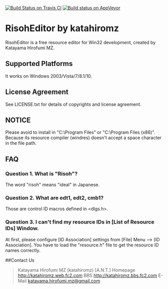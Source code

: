 [![Build Status on Travis CI](https://travis-ci.org/katahiromz/RisohEditor.svg?branch=master)](https://travis-ci.org/katahiromz/RisohEditor)
[![Build status on AppVeyor](https://ci.appveyor.com/api/projects/status/4sdaed4vyakby61h?svg=true)](https://ci.appveyor.com/project/katahiromz/risoheditor)

# RisohEditor by katahiromz

RisohEditor is a free resource editor for Win32 development, created by Katayama Hirofumi MZ.

## Supported Platforms

It works on Windows 2003/Vista/7/8.1/10.

## License Agreement

See LICENSE.txt for details of copyrights and license agreement.

## NOTICE

Please avoid to install in "C:\Program Files" or "C:\Program Files (x86)". Because its resource compiler (windres) doesn't accept a space character in the file path. 

## FAQ

### Question 1. What is "Risoh"?

The word "risoh" means "ideal" in Japanese.

### Question 2. What are edt1, edt2, cmb1?

Those are control ID macros defined in <dlgs.h>.

### Question 3. I can't find my resource IDs in [List of Resource IDs] Window.

At first, please configure [ID Association] settings from [File] Menu --> [ID Association]. You have to load the "resource.h" file to get the resource ID names correctly.

##Contact Us

>Katayama Hirofumi MZ (katahiromz) [A.N.T.]
>Homepage     http://katahiromz.web.fc2.com
>BBS          http://katahiromz.bbs.fc2.com
>E-Mail       katayama.hirofumi.mz@gmail.com
